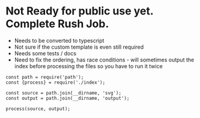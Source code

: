 # Not Ready for public use yet. Complete Rush Job.

- Needs to be converted to typescript
- Not sure if the custom template is even still required
- Needs some tests / docs
- Need to fix the ordering, has race conditions - will sometimes output the index before processing the files so you have to run it twice

```
const path = require('path');
const {process} = require('./index');

const source = path.join(__dirname, 'svg');
const output = path.join(__dirname, 'output');

process(source, output);
```
